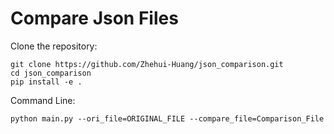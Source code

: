 # Compare Json Files

Clone the repository:
```
git clone https://github.com/Zhehui-Huang/json_comparison.git
cd json_comparison
pip install -e .
```

Command Line:
```
python main.py --ori_file=ORIGINAL_FILE --compare_file=Comparison_File
```